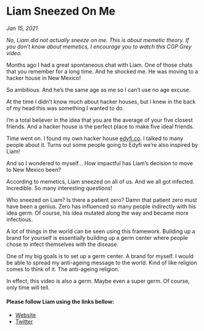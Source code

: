 # Liam Sneezed On Me
*Jan 15, 2021*

*No, Liam did not actually sneeze on me. This is about memetic theory. If you don’t know about memetics, I encourage you to watch this CGP Grey video.*

Months ago I had a great spontaneous chat with Liam. One of those chats that you remember for a long time. And he shocked me. He was moving to a hacker house in New Mexico!

So ambitious. And he’s the same age as me so I can’t use no age excuse.

At the time I didn’t know much about hacker houses, but I knew in the back of my head this was something I wanted to do.

I’m a total believer in the idea that you are the average of your five closest friends. And a hacker house is the perfect place to make five ideal friends.

Time went on. I found my own hacker house [edyfi.co](https://edyfi.co/). I talked to many people about it. Turns out some people going to Edyfi we’re also inspired by Liam!

And so I wondered to myself… How impactful has Liam’s decision to move to New Mexico been?

According to memetics, Liam sneezed on all of us. And we all got infected. Incredible. So many interesting questions!

Who sneezed on Liam? Is there a patient zero? Damn that patient zero must have been a genius. Zero has influenced so many people indirectly with his idea germ. Of course, his idea mutated along the way and became more infectious.

A lot of things in the world can be seen using this framework. Building up a brand for yourself is essentially building up a germ center where people chose to infect themselves with the disease.

One of my big goals is to set up a germ center. A brand for myself. I would be able to spread my anti-ageing message to the world. Kind of like religion comes to think of it. The anti-ageing religion.

In effect, this video is also a germ. Maybe even a super germ. Of course, only time will tell.

#### Please follow Liam using the links bellow:

- [Website](https://liamhinzman.com/)
- [Twitter](https://twitter.com/LiamHinzman)
